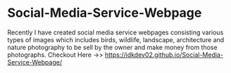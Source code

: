 # Social-Media-Service-Webpage
Recently I have created social media service webpages consisting various types of images which includes birds, wildlife, landscape, architecture and nature photography to be sell by the owner and make money from those photographs.
Checkout Here ->> https://idkdev02.github.io/Social-Media-Service-Webpage/
